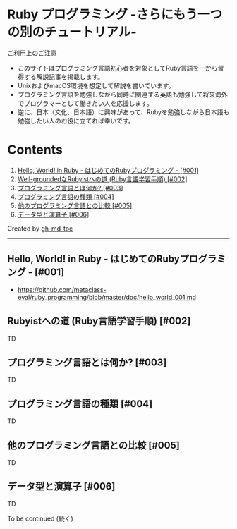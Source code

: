 # Ruby プログラミング -さらにもう一つの別のチュートリアル-

ご利用上のご注意
* このサイトはプログラミング言語初心者を対象としてRuby言語を一から習得する解説記事を掲載します。
* UnixおよびmacOS環境を想定して解説を書いています。
* プログラミング言語を勉強しながら同時に関連する英語も勉強して将来海外でプログラマーとして働きたい人を応援します。
* 逆に、日本（文化、日本語）に興味があって、Rubyを勉強しながら日本語も勉強したい人のお役に立てれば幸いです。

Contents
=================

1. [Hello, World\! in Ruby \- はじめてのRubyプログラミング \- [\#001]](#hello-world-in-ruby---%E3%81%AF%E3%81%98%E3%82%81%E3%81%A6%E3%81%AEruby%E3%83%97%E3%83%AD%E3%82%B0%E3%83%A9%E3%83%9F%E3%83%B3%E3%82%B0---001)
2. [Well-groundedなRubyistへの道 (Ruby言語学習手順) [\#002]](#rubyist%E3%81%B8%E3%81%AE%E9%81%93-ruby%E8%A8%80%E8%AA%9E%E5%AD%A6%E7%BF%92%E6%89%8B%E9%A0%86-002)
3. [プログラミング言語とは何か? [\#003]](#%E3%83%97%E3%83%AD%E3%82%B0%E3%83%A9%E3%83%9F%E3%83%B3%E3%82%B0%E8%A8%80%E8%AA%9E%E3%81%A8%E3%81%AF%E4%BD%95%E3%81%8B-003)
4. [プログラミング言語の種類 [\#004]](#%E3%83%97%E3%83%AD%E3%82%B0%E3%83%A9%E3%83%9F%E3%83%B3%E3%82%B0%E8%A8%80%E8%AA%9E%E3%81%AE%E7%A8%AE%E9%A1%9E-004)
5. [他のプログラミング言語との比較 [\#005]](#%E4%BB%96%E3%81%AE%E3%83%97%E3%83%AD%E3%82%B0%E3%83%A9%E3%83%9F%E3%83%B3%E3%82%B0%E8%A8%80%E8%AA%9E%E3%81%A8%E3%81%AE%E6%AF%94%E8%BC%83-005)
6. [データ型と演算子 [\#006]](#%E3%83%87%E3%83%BC%E3%82%BF%E5%9E%8B%E3%81%A8%E6%BC%94%E7%AE%97%E5%AD%90-006)

Created by [gh-md-toc](https://github.com/ekalinin/github-markdown-toc.go)

----

## Hello, World! in Ruby - はじめてのRubyプログラミング - [#001]

* https://github.com/metaclass-eval/ruby_programming/blob/master/doc/hello_world_001.md

## Rubyistへの道 (Ruby言語学習手順) [#002]

TD 

## プログラミング言語とは何か? [#003]

TD

## プログラミング言語の種類 [#004]

TD

## 他のプログラミング言語との比較 [#005]

TD

## データ型と演算子 [#006]

TD

To be continued (続く)


